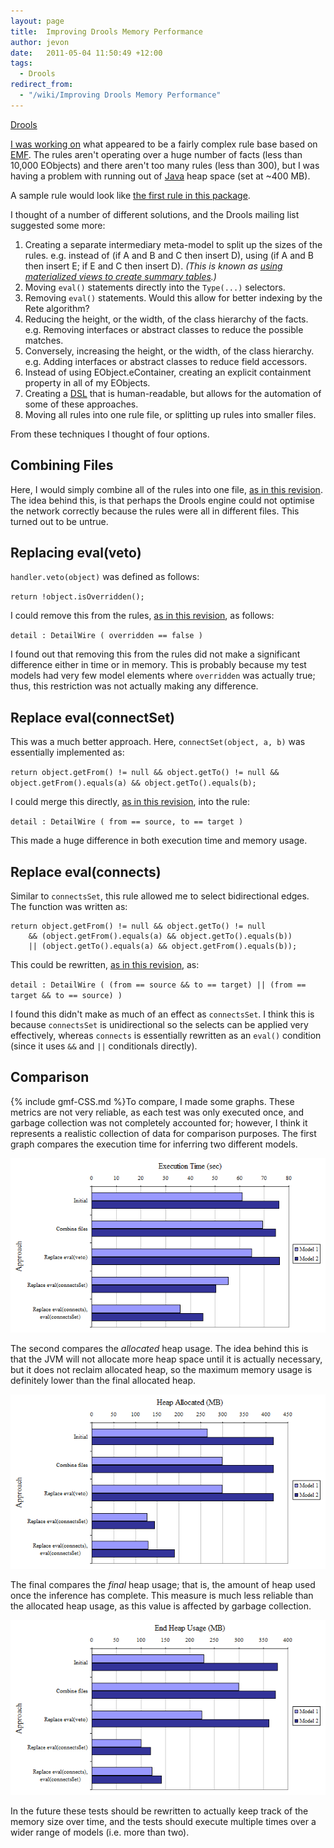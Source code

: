 ```yaml
---
layout: page
title:  Improving Drools Memory Performance
author: jevon
date:   2011-05-04 11:50:49 +12:00
tags:
  - Drools
redirect_from:
  - "/wiki/Improving Drools Memory Performance"
---
```


[Drools](Drools.md)

<a href="http://www.mail-archive.com/rules-users@lists.jboss.org/msg14486.html">I was working on</a> what appeared to be a fairly complex rule base based on [EMF](EMF.md). The rules aren't operating over a huge number of facts (less than 10,000 EObjects) and there aren't too many rules (less than 300), but I was having a problem with running out of [Java](Java.md) heap space (set at ~400 MB).

A sample rule would look like <a href="http://iaml.googlecode.com/svn-history/r2491/trunk/org.openiaml.model.drools/rules/detail-wires.drl">the first rule in this package</a>.

I thought of a number of different solutions, and the Drools mailing list suggested some more:

1. Creating a separate intermediary meta-model to split up the sizes of the rules. e.g. instead of (if A and B and C then insert D), using (if A and B then insert E; if E and C then insert D). _(This is known as <a href="http://legacy.drools.codehaus.org/Large+Datasets+and+performance">using materialized views to create summary tables</a>.)_
1. Moving `eval()` statements directly into the `Type(...)` selectors.
1. Removing `eval()` statements. Would this allow for better indexing by the Rete algorithm?
1. Reducing the height, or the width, of the class hierarchy of the facts. e.g. Removing interfaces or abstract classes to reduce the possible matches.
1. Conversely, increasing the height, or the width, of the class hierarchy. e.g. Adding interfaces or abstract classes to reduce field accessors.
1. Instead of using EObject.eContainer, creating an explicit containment property in all of my EObjects.
1. Creating a [DSL](dsl.md) that is human-readable, but allows for the automation of some of these approaches.
1. Moving all rules into one rule file, or splitting up rules into smaller files.

From these techniques I thought of four options.

## Combining Files
Here, I would simply combine all of the rules into one file, <a href="http://code.google.com/p/iaml/source/detail?r=2474">as in this revision</a>. The idea behind this, is that perhaps the Drools engine could not optimise the network correctly because the rules were all in different files. This turned out to be untrue.

## Replacing eval(veto)
`handler.veto(object)` was defined as follows:

`return !object.isOverridden();`

I could remove this from the rules, <a href="http://code.google.com/p/iaml/source/detail?r=2470">as in this revision</a>, as follows:

`detail : DetailWire ( overridden == false )`

I found out that removing this from the rules did not make a significant difference either in time or in memory. This is probably because my test models had very few model elements where `overridden` was actually true; thus, this restriction was not actually making any difference.

## Replace eval(connectSet)
This was a much better approach. Here, `connectSet(object, a, b)` was essentially implemented as:

`return object.getFrom() != null && object.getTo() != null && object.getFrom().equals(a) && object.getTo().equals(b);`

I could merge this directly, <a href="http://code.google.com/p/iaml/source/detail?r=2472">as in this revision</a>, into the rule:

`detail : DetailWire ( from == source, to == target )`

This made a huge difference in both execution time and memory usage.

## Replace eval(connects)
Similar to `connectsSet`, this rule allowed me to select bidirectional edges. The function was written as:

```
return object.getFrom() != null && object.getTo() != null 
    && (object.getFrom().equals(a) && object.getTo().equals(b)) 
    || (object.getTo().equals(a) && object.getFrom().equals(b));
```

This could be rewritten, <a href="http://code.google.com/p/iaml/source/detail?r=2477">as in this revision</a>, as:

`detail : DetailWire ( (from == source && to == target) || (from == target && to == source) )`

I found this didn't make as much of an effect as `connectsSet`. I think this is because `connectsSet` is unidirectional so the selects can be applied very effectively, whereas `connects` is essentially rewritten as an `eval()` condition (since it uses `&&` and `||` conditionals directly).

## Comparison
{% include gmf-CSS.md %}To compare, I made some graphs. These metrics are not very reliable, as each test was only executed once, and garbage collection was not completely accounted for; however, I think it represents a realistic collection of data for comparison purposes. The first graph compares the execution time for inferring two different models.

<img src="/img/gmf/drools-time.png" class="gmf-left">

The second compares the _allocated_ heap usage. The idea behind this is that the JVM will not allocate more heap space until it is actually necessary, but it does not reclaim allocated heap, so the maximum memory usage is definitely lower than the final allocated heap.

<img src="/img/gmf/drools-allocated.png" class="gmf-left">

The final compares the _final_ heap usage; that is, the amount of heap used once the inference has complete. This measure is much less reliable than the allocated heap usage, as this value is affected by garbage collection.

<img src="/img/gmf/drools-used.png" class="gmf-left">

In the future these tests should be rewritten to actually keep track of the memory size over time, and the tests should execute multiple times over a wider range of models (i.e. more than two).
